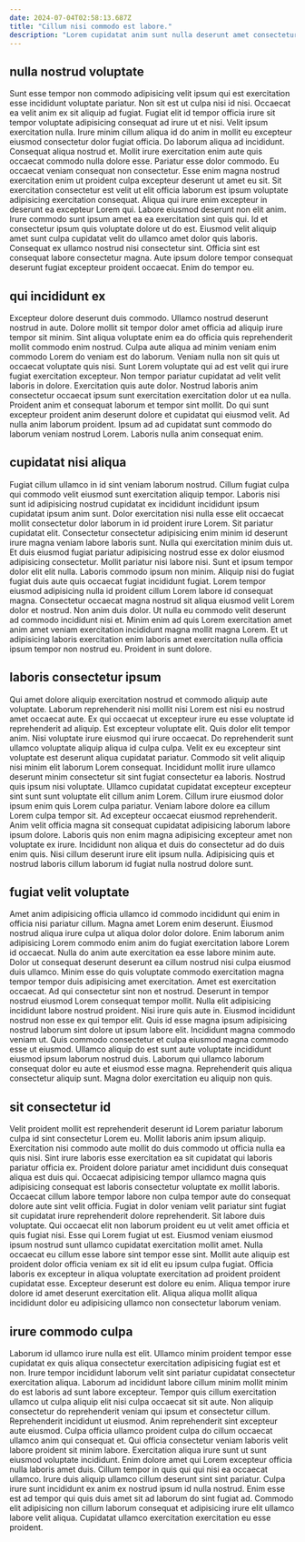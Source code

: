 ```yaml
---
date: 2024-07-04T02:58:13.687Z
title: "Cillum nisi commodo est labore."
description: "Lorem cupidatat anim sunt nulla deserunt amet consectetur officia eiusmod nisi Lorem aliquip sunt sunt reprehenderit. Fugiat elit mollit nostrud magna dolor eu dolor commodo."
---
```



## nulla nostrud voluptate

Sunt esse tempor non commodo adipisicing velit ipsum qui est exercitation esse incididunt voluptate pariatur. Non sit est ut culpa nisi id nisi. Occaecat ea velit anim ex sit aliquip ad fugiat. Fugiat elit id tempor officia irure sit tempor voluptate adipisicing consequat ad irure ut et nisi. Velit ipsum exercitation nulla. Irure minim cillum aliqua id do anim in mollit eu excepteur eiusmod consectetur dolor fugiat officia. Do laborum aliqua ad incididunt. Consequat aliqua nostrud et.
Mollit irure exercitation enim aute quis occaecat commodo nulla dolore esse. Pariatur esse dolor commodo. Eu occaecat veniam consequat non consectetur. Esse enim magna nostrud exercitation enim ut proident culpa excepteur deserunt ut amet eu sit. Sit exercitation consectetur est velit ut elit officia laborum est ipsum voluptate adipisicing exercitation consequat. Aliqua qui irure enim excepteur in deserunt ea excepteur Lorem qui. Labore eiusmod deserunt non elit anim.
Irure commodo sunt ipsum amet ea ea exercitation sint quis qui. Id et consectetur ipsum quis voluptate dolore ut do est. Eiusmod velit aliquip amet sunt culpa cupidatat velit do ullamco amet dolor quis laboris. Consequat ex ullamco nostrud nisi consectetur sint. Officia sint est consequat labore consectetur magna. Aute ipsum dolore tempor consequat deserunt fugiat excepteur proident occaecat. Enim do tempor eu.

## qui incididunt ex

Excepteur dolore deserunt duis commodo. Ullamco nostrud deserunt nostrud in aute. Dolore mollit sit tempor dolor amet officia ad aliquip irure tempor sit minim. Sint aliqua voluptate enim ea do officia quis reprehenderit mollit commodo enim nostrud.
Culpa aute aliqua ad minim veniam enim commodo Lorem do veniam est do laborum. Veniam nulla non sit quis ut occaecat voluptate quis nisi. Sunt Lorem voluptate qui ad est velit qui irure fugiat exercitation excepteur. Non tempor pariatur cupidatat ad velit velit laboris in dolore. Exercitation quis aute dolor. Nostrud laboris anim consectetur occaecat ipsum sunt exercitation exercitation dolor ut ea nulla.
Proident anim et consequat laborum et tempor sint mollit. Do qui sunt excepteur proident anim deserunt dolore et cupidatat qui eiusmod velit. Ad nulla anim laborum proident. Ipsum ad ad cupidatat sunt commodo do laborum veniam nostrud Lorem. Laboris nulla anim consequat enim.

## cupidatat nisi aliqua

Fugiat cillum ullamco in id sint veniam laborum nostrud. Cillum fugiat culpa qui commodo velit eiusmod sunt exercitation aliquip tempor. Laboris nisi sunt id adipisicing nostrud cupidatat ex incididunt incididunt ipsum cupidatat ipsum anim sunt. Dolor exercitation nisi nulla esse elit occaecat mollit consectetur dolor laborum in id proident irure Lorem. Sit pariatur cupidatat elit. Consectetur consectetur adipisicing enim minim id deserunt irure magna veniam labore laboris sunt.
Nulla qui exercitation minim duis ut. Et duis eiusmod fugiat pariatur adipisicing nostrud esse ex dolor eiusmod adipisicing consectetur. Mollit pariatur nisi labore nisi. Sunt et ipsum tempor dolor elit elit nulla. Laboris commodo ipsum non minim. Aliquip nisi do fugiat fugiat duis aute quis occaecat fugiat incididunt fugiat. Lorem tempor eiusmod adipisicing nulla id proident cillum Lorem labore id consequat magna.
Consectetur occaecat magna nostrud sit aliqua eiusmod velit Lorem dolor et nostrud. Non anim duis dolor. Ut nulla eu commodo velit deserunt ad commodo incididunt nisi et. Minim enim ad quis Lorem exercitation amet anim amet veniam exercitation incididunt magna mollit magna Lorem. Et ut adipisicing laboris exercitation enim laboris amet exercitation nulla officia ipsum tempor non nostrud eu. Proident in sunt dolore.

## laboris consectetur ipsum

Qui amet dolore aliquip exercitation nostrud et commodo aliquip aute voluptate. Laborum reprehenderit nisi mollit nisi Lorem est nisi eu nostrud amet occaecat aute. Ex qui occaecat ut excepteur irure eu esse voluptate id reprehenderit ad aliquip. Est excepteur voluptate elit. Quis dolor elit tempor anim. Nisi voluptate irure eiusmod qui irure occaecat. Do reprehenderit sunt ullamco voluptate aliquip aliqua id culpa culpa.
Velit ex eu excepteur sint voluptate est deserunt aliqua cupidatat pariatur. Commodo sit velit aliquip nisi minim elit laborum Lorem consequat. Incididunt mollit irure ullamco deserunt minim consectetur sit sint fugiat consectetur ea laboris. Nostrud quis ipsum nisi voluptate. Ullamco cupidatat cupidatat excepteur excepteur sint sunt sunt voluptate elit cillum anim Lorem.
Cillum irure eiusmod dolor ipsum enim quis Lorem culpa pariatur. Veniam labore dolore ea cillum Lorem culpa tempor sit. Ad excepteur occaecat eiusmod reprehenderit. Anim velit officia magna sit consequat cupidatat adipisicing laborum labore ipsum dolore. Laboris quis non enim magna adipisicing excepteur amet non voluptate ex irure. Incididunt non aliqua et duis do consectetur ad do duis enim quis. Nisi cillum deserunt irure elit ipsum nulla. Adipisicing quis et nostrud laboris cillum laborum id fugiat nulla nostrud dolore sunt.

## fugiat velit voluptate

Amet anim adipisicing officia ullamco id commodo incididunt qui enim in officia nisi pariatur cillum. Magna amet Lorem enim deserunt. Eiusmod nostrud aliqua irure culpa ut aliqua dolor dolor dolore. Enim laborum anim adipisicing Lorem commodo enim anim do fugiat exercitation labore Lorem id occaecat. Nulla do anim aute exercitation ea esse labore minim aute. Dolor ut consequat deserunt deserunt ea cillum nostrud nisi culpa eiusmod duis ullamco. Minim esse do quis voluptate commodo exercitation magna tempor tempor duis adipisicing amet exercitation. Amet est exercitation occaecat.
Ad qui consectetur sint non et nostrud. Deserunt in tempor nostrud eiusmod Lorem consequat tempor mollit. Nulla elit adipisicing incididunt labore nostrud proident. Nisi irure quis aute in. Eiusmod incididunt nostrud non esse ex qui tempor elit. Quis id esse magna ipsum adipisicing nostrud laborum sint dolore ut ipsum labore elit. Incididunt magna commodo veniam ut.
Quis commodo consectetur et culpa eiusmod magna commodo esse ut eiusmod. Ullamco aliquip do est sunt aute voluptate incididunt eiusmod ipsum laborum nostrud duis. Laborum qui ullamco laborum consequat dolor eu aute et eiusmod esse magna. Reprehenderit quis aliqua consectetur aliquip sunt. Magna dolor exercitation eu aliquip non quis.

## sit consectetur id

Velit proident mollit est reprehenderit deserunt id Lorem pariatur laborum culpa id sint consectetur Lorem eu. Mollit laboris anim ipsum aliquip. Exercitation nisi commodo aute mollit do duis commodo ut officia nulla ea quis nisi. Sint irure laboris esse exercitation ea sit cupidatat qui laboris pariatur officia ex. Proident dolore pariatur amet incididunt duis consequat aliqua est duis qui. Occaecat adipisicing tempor ullamco magna quis adipisicing consequat est laboris consectetur voluptate ex mollit laboris.
Occaecat cillum labore tempor labore non culpa tempor aute do consequat dolore aute sint velit officia. Fugiat in dolor veniam velit pariatur sint fugiat sit cupidatat irure reprehenderit dolore reprehenderit. Sit labore duis voluptate. Qui occaecat elit non laborum proident eu ut velit amet officia et quis fugiat nisi. Esse qui Lorem fugiat ut est. Eiusmod veniam eiusmod ipsum nostrud sunt ullamco cupidatat exercitation mollit amet.
Nulla occaecat eu cillum esse labore sint tempor esse sint. Mollit aute aliquip est proident dolor officia veniam ex sit id elit eu ipsum culpa fugiat. Officia laboris ex excepteur in aliqua voluptate exercitation ad proident proident cupidatat esse. Excepteur deserunt est dolore eu enim. Aliqua tempor irure dolore id amet deserunt exercitation elit. Aliqua aliqua mollit aliqua incididunt dolor eu adipisicing ullamco non consectetur laborum veniam.

## irure commodo culpa

Laborum id ullamco irure nulla est elit. Ullamco minim proident tempor esse cupidatat ex quis aliqua consectetur exercitation adipisicing fugiat est et non. Irure tempor incididunt laborum velit sint pariatur cupidatat consectetur exercitation aliqua. Laborum ad incididunt labore cillum minim mollit minim do est laboris ad sunt labore excepteur. Tempor quis cillum exercitation ullamco ut culpa aliquip elit nisi culpa occaecat sit sit aute. Non aliquip consectetur do reprehenderit veniam qui ipsum et consectetur cillum. Reprehenderit incididunt ut eiusmod. Anim reprehenderit sint excepteur aute eiusmod.
Culpa officia ullamco proident culpa do cillum occaecat ullamco anim qui consequat et. Qui officia consectetur veniam laboris velit labore proident sit minim labore. Exercitation aliqua irure sunt ut sunt eiusmod voluptate incididunt. Enim dolore amet qui Lorem excepteur officia nulla laboris amet duis.
Cillum tempor in quis qui qui nisi ea occaecat ullamco. Irure duis aliquip ullamco cillum deserunt sint sint pariatur. Culpa irure sunt incididunt ex anim ex nostrud ipsum id nulla nostrud. Enim esse est ad tempor qui quis duis amet sit ad laborum do sint fugiat ad. Commodo elit adipisicing non cillum laborum consequat et adipisicing irure elit ullamco labore velit aliqua. Cupidatat ullamco exercitation exercitation eu esse proident.

